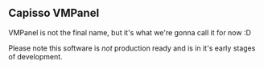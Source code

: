 ## Capisso VMPanel
VMPanel is not the final name, but it's what we're gonna call it for now :D

Please note this software is _not_ production ready and is in it's early stages of development.